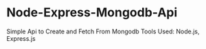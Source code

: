 # Node-Express-Mongodb-Api

Simple Api to Create and Fetch From Mongodb 
Tools Used: Node.js, Express.js
